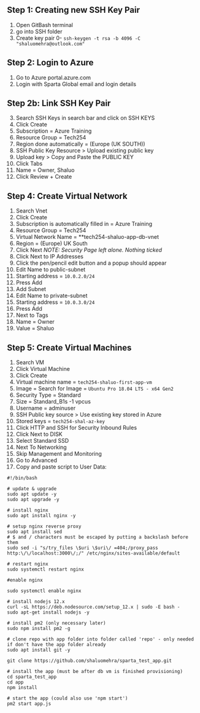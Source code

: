 ## Step 1: Creating new SSH Key Pair
1. Open GitBash terminal
2. go into SSH folder
3. Create key pair 0- `ssh-keygen -t rsa -b 4096 -C "shaluomehra@outlook.com"`

## Step 2: Login to Azure
1. Go to Azure portal.azure.com
2. Login with Sparta Global email and login details

## Step 2b: Link SSH Key Pair
3. Search SSH Keys in search bar and click on SSH KEYS
4. Click Create
5. Subscription  = Azure Training
6. Resource Group = Tech254
7. Region done automatically = (Europe (UK SOUTH))
9. SSH Public Key Resource > Upload existing public key
10. Upload key > Copy and Paste the PUBLIC KEY
11. Click Tabs
12. Name = Owner, Shaluo
13. Click Review + Create

## Step 4: Create Virtual Network
1. Search Vnet
2. Click Create
2. Subscription is automatically filled in = Azure Training
6. Resource Group = Tech254
7. Virtual Network Name = **tech254-shaluo-app-db-vnet
8. Region = (Europe) UK South 
9. Click Next
*NOTE: Security Page left alone. Nothing ticked*
10. Click Next to IP Addresses
11. Click the pen/pencil edit button and a popup should appear
12. Edit Name to public-subnet
13. Starting address = `10.0.2.0/24`
14. Press Add
15. Add Subnet 
16. Edit Name to private-subnet
13. Starting address = `10.0.3.0/24`
14. Press Add
16. Next to Tags
17. Name = Owner
18. Value = Shaluo

## Step 5: Create Virtual Machines
1. Search VM
2. Click Virtual Machine
3. Click Create
4. Virtual machine name = `tech254-shaluo-first-app-vm`
5. Image = Search for Image = `Ubuntu Pro 18.04 LTS - x64 Gen2`
6. Security Type = Standard
7. Size = Standard_B1s -1 vpcus
8. Username = adminuser
9. SSH Public key source > Use existing key stored in Azure
10. Stored keys = `tech254-shal-az-key`
11. Click HTTP and SSH for Security Inbound Rules
11. Click Next to DISK
12. Select Standard SSD
13. Next To Networking
14. Skip Management and Monitoring 
15. Go to Advanced
16. Copy and paste script to User Data:

```
#!/bin/bash

# update & upgrade
sudo apt update -y
sudo apt upgrade -y

# install nginx
sudo apt install nginx -y

# setup nginx reverse proxy
sudo apt install sed
# $ and / characters must be escaped by putting a backslash before them
sudo sed -i "s/try_files \$uri \$uri\/ =404;/proxy_pass http:\/\/localhost:3000\/;/" /etc/nginx/sites-available/default

# restart nginx 
sudo systemctl restart nginx

#enable nginx

sudo systemctl enable nginx

# install nodejs 12.x
curl -sL https://deb.nodesource.com/setup_12.x | sudo -E bash -
sudo apt-get install nodejs -y

# install pm2 (only necessary later)
sudo npm install pm2 -g

# clone repo with app folder into folder called 'repo' - only needed if don't have the app folder already
sudo apt install git -y

git clone https://github.com/shaluomehra/sparta_test_app.git

# install the app (must be after db vm is finished provisioning)
cd sparta_test_app
cd app
npm install

# start the app (could also use 'npm start')
pm2 start app.js
```